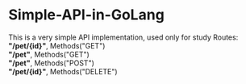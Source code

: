 # Simple-API-in-GoLang
This is a very simple API implementation, used only for study
Routes:
<br>
<b>"/pet/{id}"</b>, Methods("GET") <br>
<b>"/pet"</b>, Methods("GET") <br>
<b>"/pet"</b>,  Methods("POST") <br>
<b>"/pet/{id}"</b>, Methods("DELETE") <br>

